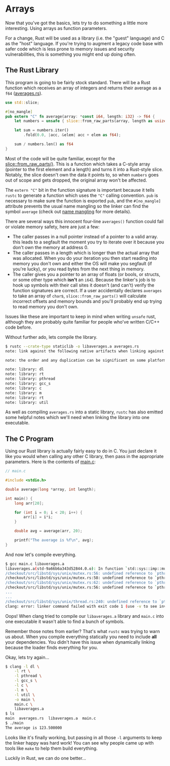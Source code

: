 # Arrays

Now that you've got the basics, lets try to do something a little more
interesting. Using arrays as function parameters.

For a change, Rust will be used as a library (i.e. the "guest" language) and
C as the "host" language. If you're trying to augment a legacy code base with
safer code which is less prone to memory issues and security vulnerabilities,
this is something you might end up doing often.


## The Rust Library

This program is going to be fairly stock standard. There will be a Rust function
which receives an array of integers and returns their average as a `f64`
([averages.rs](./arrays/averages.rs)).

```rust
use std::slice;

#[no_mangle]
pub extern "C" fn average(array: *const i64, length: i32) -> f64 {
    let numbers = unsafe { slice::from_raw_parts(array, length as usize) };

    let sum = numbers.iter()
        .fold(0.0, |acc, &elem| acc + elem as f64);

    sum / numbers.len() as f64
}
```

Most of the code will be quite familiar, except for the
[slice::from_raw_parts()][from-raw-parts]. This is a function which takes a
C-style array (pointer to the first element and a length) and turns it into a
Rust-style slice. Notably, the slice doesn't own the data it points to, so when
`numbers` goes out of scope and gets dropped, the original array won't be
affected.

The `extern "C"` bit in the function signature is important because it tells
`rustc` to generate a function which uses the `"C"` calling convention. `pub`
is necessary to make sure the function is exported `pub`, and the
`#[no_mangle]` attribute prevents the usual name mangling so the linker can
find the symbol `average` (check out [name mangling][mangling] for more
details).

There are several ways this innocent four-line `averages()` function could fail
or violate memory safety, here are just a few:

* The caller passes in a null pointer instead of a pointer to a valid array.
  this leads to a segfault the moment you try to iterate over it because you
  don't own the memory at address 0.
* The caller passes in a length which is longer than the actual array that was
  allocated. When you do your iteration you then start reading into memory you
  don't own and either the OS will make you segfault (if you're lucky), or you
  read bytes from the next thing in memory.
* The caller gives you a pointer to an array of floats (or bools, or structs,
  or some other type which **isn't** an `i64`). Because the linker's job is to
  hook up symbols with their call sites it doesn't (and can't) verify the
  function signatures are correct. If a user accidentally declares `averages`
  to take an array of `char`s, `slice::from_raw_parts()` will calculate
  incorrect offsets and memory bounds and you'll probably end up trying to read
  memory you don't own.

Issues like these are important to keep in mind when writing `unsafe` rust,
although they are probably quite familiar for people who've written C/C++ code
before.

Without further ado, lets compile the library.

```bash
$ rustc --crate-type staticlib -o libaverages.a averages.rs
note: link against the following native artifacts when linking against this static library

note: the order and any duplication can be significant on some platforms, and so may need to be preserved

note: library: dl
note: library: rt
note: library: pthread
note: library: gcc_s
note: library: c
note: library: m
note: library: rt
note: library: util
```

As well as compiling `averages.rs` into a static library, `rustc` has also
emitted some helpful notes which we'll need when linking the library into one
executable.


## The C Program

Using our Rust library is actually fairly easy to do in C. You just declare it
like you would when calling any other C library, then pass in the appropriate
parameters. Here is the contents of [main.c](./arrays/main.c):

```c
// main.c

#include <stdio.h>

double average(long *array, int length);

int main() {
    long arr[20];

    for (int i = 0; i < 20; i++) {
        arr[i] = i*i;
    }

    double avg = average(arr, 20);

    printf("The average is %f\n", avg);
}
```

And now let's compile everything.

```bash
$ gcc main.c libaverages.a
libaverages.a(std-9a66b6a343d52844.0.o): In function `std::sys::imp::mutex::{{impl}}::init':
/checkout/src/libstd/sys/unix/mutex.rs:56: undefined reference to `pthread_mutexattr_init'
/checkout/src/libstd/sys/unix/mutex.rs:58: undefined reference to `pthread_mutexattr_settype'
/checkout/src/libstd/sys/unix/mutex.rs:62: undefined reference to `pthread_mutexattr_destroy'
/checkout/src/libstd/sys/unix/mutex.rs:56: undefined reference to `pthread_mutexattr_init'
...
...
/checkout/src/libstd/sys/unix/thread.rs:240: undefined reference to `pthread_attr_getstack'
clang: error: linker command failed with exit code 1 (use -v to see invocation)
```

Oops! When clang tried to compile our `libaverages.a` library and `main.c` into
one executable it wasn't able to find a bunch of symbols.

Remember those notes from earlier? That's what `rustc` was trying to warn us
about. When you compile everything statically you need to include **all** your
dependencies. You didn't have this issue when dynamically linking because the
loader finds everything for you.

Okay, lets try again...

```bash
$ clang -l dl \
    -l rt \
    -l pthread \
    -l gcc_s \
    -l c \
    -l m \
    -l util \
    -o main \
    main.c \
    libaverages.a
$ ls
main  averages.rs  libaverages.a  main.c
$ ./main
The average is 123.500000
```

Looks like it's finally working, but passing in all those `-l` arguments to
keep the linker happy was hard work! You can see why people came up with tools
like `make` to help them build everything.

Luckily in Rust, we can do one better...


[from-raw-parts]: https://doc.rust-lang.org/nightly/std/slice/fn.from_raw_parts.html
[mangling]: https://en.wikipedia.org/wiki/Name_mangling
